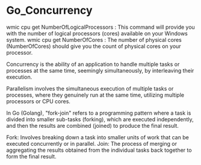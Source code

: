 # Go_Concurrency

wmic cpu get NumberOfLogicalProcessors : This command will provide you with the number of logical processors (cores) available on your Windows system.
wmic cpu get NumberOfCores : The number of physical cores (NumberOfCores) should give you the count of physical cores on your processor.

Concurrency is the ability of an application to handle multiple tasks or processes at the same time, seemingly simultaneously, by interleaving their execution.

Parallelism involves the simultaneous execution of multiple tasks or processes, where they genuinely run at the same time, utilizing multiple processors or CPU cores.

In Go (Golang), "fork-join" refers to a programming pattern where a task is divided into smaller sub-tasks (forking), which are executed independently, and then the results are combined (joined) to produce the final result.

Fork: Involves breaking down a task into smaller units of work that can be executed concurrently or in parallel.
Join: The process of merging or aggregating the results obtained from the individual tasks back together to form the final result.

